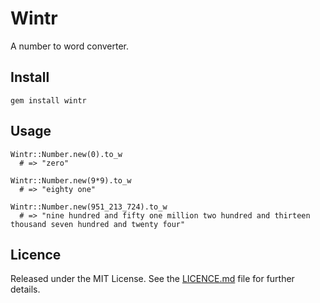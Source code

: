 # Wintr

A number to word converter.

## Install

    gem install wintr

## Usage

    Wintr::Number.new(0).to_w
      # => "zero"

    Wintr::Number.new(9*9).to_w
      # => "eighty one"

    Wintr::Number.new(951_213_724).to_w
      # => "nine hundred and fifty one million two hundred and thirteen thousand seven hundred and twenty four"

## Licence

Released under the MIT License. See the [LICENCE.md](https://github.com/headleyra/wintr/blob/master/LICENCE.md) file for further details.

